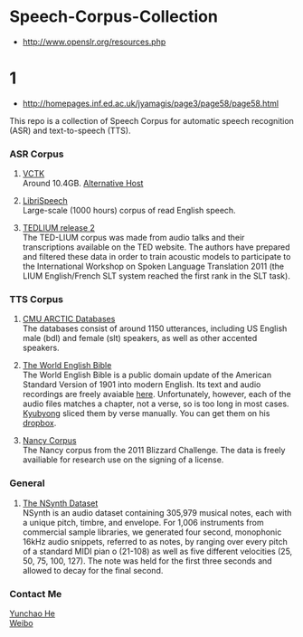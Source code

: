 # Speech-Corpus-Collection

- http://www.openslr.org/resources.php

# 1

- http://homepages.inf.ed.ac.uk/jyamagis/page3/page58/page58.html

This repo is a collection of Speech Corpus for automatic speech recognition (ASR) and text-to-speech (TTS). 

### ASR Corpus

1. [VCTK](http://homepages.inf.ed.ac.uk/jyamagis/page3/page58/page58.html)
<br>Around 10.4GB. [Alternative Host](http://www.udialogue.org/download/cstr-vctk-corpus.html)

2. [LibriSpeech](http://www.openslr.org/12/)
<br>Large-scale (1000 hours) corpus of read English speech.

3. [TEDLIUM release 2](http://www-lium.univ-lemans.fr/en/content/ted-lium-corpus)
<br>The TED-LIUM corpus was made from audio talks and their transcriptions available on the TED website. The authors have prepared and filtered these data in order to train acoustic models to participate to the International Workshop on Spoken Language Translation 2011 (the LIUM English/French SLT system reached the first rank in the SLT task). 

### TTS Corpus

1. [CMU ARCTIC Databases](http://festvox.org/cmu_arctic/)
<br>The databases consist of around 1150 utterances, including US English male (bdl) and female (slt) speakers, as well as other accented speakers.

2. [The World English Bible](http://www.audiotreasure.com/webindex.htm)
<br>The World English Bible is a public domain update of the American Standard Version of 1901 into modern English. Its text and audio recordings are freely avaiable [here](http://www.audiotreasure.com/webindex.htm). Unfortunately, however, each of the audio files matches a chapter, not a verse, so is too long in most cases. [Kyubyong](https://github.com/Kyubyong/tacotron) sliced them by verse manually. You can get them on his [dropbox](https://dl.dropboxusercontent.com/u/42868014/WEB.zip).

3. [Nancy Corpus](http://www.cstr.ed.ac.uk/projects/blizzard/2011/lessac_blizzard2011/)
<br>The Nancy corpus from the 2011 Blizzard Challenge. The data is freely availiable for research use on the signing of a license. 

### General

1. [The NSynth Dataset](https://magenta.tensorflow.org/datasets/nsynth)
<br>NSynth is an audio dataset containing 305,979 musical notes, each with a unique pitch, timbre, and envelope. For 1,006 instruments from commercial sample libraries, we generated four second, monophonic 16kHz audio snippets, referred to as notes, by ranging over every pitch of a standard MIDI pian o (21-108) as well as five different velocities (25, 50, 75, 100, 127). The note was held for the first three seconds and allowed to decay for the final second.


### Contact Me

[Yunchao He](mailto:yunchaohe@gmail.com)
<br>[Weibo](http://weibo.com/heyunchao)
